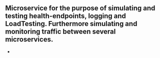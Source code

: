 ## Microservice for the purpose of simulating and testing health-endpoints, logging and LoadTesting. Furthermore simulating and monitoring traffic between several microservices.


+

